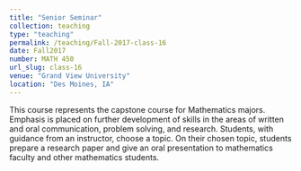 ```yaml
---
title: "Senior Seminar"
collection: teaching
type: "teaching"
permalink: /teaching/Fall-2017-class-16
date: Fall2017
number: MATH 450
url_slug: class-16
venue: "Grand View University"
location: "Des Moines, IA"
---
```


This course represents the capstone course for Mathematics majors. Emphasis is placed on further development of skills in the areas of written and oral communication, problem solving, and research. Students, with guidance from an instructor, choose a topic. On their chosen topic, students prepare a research paper and give an oral presentation to mathematics faculty and other mathematics students.
